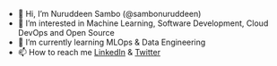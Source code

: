 - 👋 Hi, I’m Nuruddeen Sambo (@sambonuruddeen)
- 👀 I’m interested in Machine Learning, Software Development, Cloud DevOps and Open Source
- 🌱 I’m currently learning MLOps & Data Engineering
- 📫 How to reach me [LinkedIn](https://www.linkedin.com/in/nuruddeen-umar-sambo/) & [Twitter](https://twitter.com/USNuruddeen)

<!---
sambonuruddeen/sambonuruddeen is a ✨ special ✨ repository because its `README.md` (this file) appears on your GitHub profile.
You can click the Preview link to take a look at your changes.
--->
